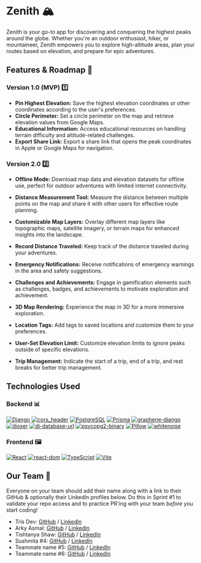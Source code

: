 # Zenith 🏔️

Zenith is your go-to app for discovering and conquering the highest peaks around the globe. Whether you're an outdoor enthusiast, hiker, or mountaineer, Zenith empowers you to explore high-altitude areas, plan your routes based on elevation, and prepare for epic adventures.

## Features & Roadmap 🚀

### Version 1.0 (MVP) 1️⃣

- **Pin Highest Elevation:** Save the highest elevation coordinates or other coordinates according to the user's preferences.
- **Circle Perimeter:** Set a circle perimeter on the map and retrieve elevation values from Google Maps.
- **Educational Information:** Access educational resources on handling terrain difficulty and altitude-related challenges.
- **Export Share Link:** Export a share link that opens the peak coordinates in Apple or Google Maps for navigation.

### Version 2.0 2️⃣

- **Offline Mode:** Download map data and elevation datasets for offline use, perfect for outdoor adventures with limited internet connectivity.

- **Distance Measurement Tool:** Measure the distance between multiple points on the map and share it with other users for effective route planning.
- **Customizable Map Layers:** Overlay different map layers like topographic maps, satellite imagery, or terrain maps for enhanced insights into the landscape.
- **Record Distance Traveled:** Keep track of the distance traveled during your adventures.
- **Emergency Notifications:** Receive notifications of emergency warnings in the area and safety suggestions.
- **Challenges and Achievements:** Engage in gamification elements such as challenges, badges, and achievements to motivate exploration and achievement.
- **3D Map Rendering:** Experience the map in 3D for a more immersive exploration.
- **Location Tags:** Add tags to saved locations and customize them to your preferences.
- **User-Set Elevation Limit:** Customize elevation limits to ignore peaks outside of specific elevations.
- **Trip Management:** Indicate the start of a trip, end of a trip, and rest breaks for better trip management.

## Technologies Used

### Backend 📊

[![Django](https://img.shields.io/badge/Django-3.2.12-green)](https://www.djangoproject.com/)
[![cors_header](https://img.shields.io/badge/cors_header-3.10.0-blue)](https://pypi.org/project/django-cors-headers/)
[![PostgreSQL](https://img.shields.io/badge/PostgreSQL-14.2-purple)](https://www.postgresql.org/)
[![Prisma](https://img.shields.io/badge/Prisma-3.9.1-orange)](https://www.prisma.io/)
[![graphene-django](https://img.shields.io/badge/graphene--django-3.0.0-red)](https://docs.graphene-python.org/projects/django/en/latest/)
[![djoser](https://img.shields.io/badge/djoser-2.1.0-yellow)](https://djoser.readthedocs.io/en/latest/)
[![dj-database-url](https://img.shields.io/badge/dj--database--url-0.5.0-brightgreen)](https://pypi.org/project/dj-database-url/)
[![psycopg2-binary](https://img.shields.io/badge/psycopg2--binary-2.9.1-lightgrey)](https://pypi.org/project/psycopg2-binary/)
[![Pillow](https://img.shields.io/badge/Pillow-9.0.0-yellowgreen)](https://pillow.readthedocs.io/en/stable/)
[![whitenoise](https://img.shields.io/badge/whitenoise-6.0.0-cyan)](http://whitenoise.evans.io/en/stable/)

### Frontend 🖼

[![React](https://img.shields.io/badge/React-18.2.0-blue)](https://reactjs.org/)
[![react-dom](https://img.shields.io/badge/react--dom-18.2.0-lightblue)](https://reactjs.org/docs/react-dom.html)
[![TypeScript](https://img.shields.io/badge/TypeScript-5.2.2-blueviolet)](https://www.typescriptlang.org/)
[![Vite](https://img.shields.io/badge/Vite-5.1.6-orange)](https://vitejs.dev/)

## Our Team 👥️

Everyone on your team should add their name along with a link to their GitHub
& optionally their LinkedIn profiles below. Do this in Sprint #1 to validate
your repo access and to practice PR'ing with your team *before* you start
coding!

- Tris Dev: [GitHub](https://github.com/trisDeveloper/) / [LinkedIn](https://www.linkedin.com/in/tris-dev-017627226/)
- Arky Asmal: [GitHub](https://github.com/aasmal97) / [LinkedIn](https://www.linkedin.com/in/arky-asmal)
- Tishtanya Shaw: [GitHub](https://github.com/TishShaw) / [LinkedIn](https://linkedin.com/in/tishtanya-shaw)
- Sushmita #4: [GitHub](https://github.com/Sushmita-Ghosh) / [LinkedIn](https://linkedin.com/in/sushghosh)
- Teammate name #5: [GitHub](https://github.com/ghaccountname) / [LinkedIn](https://linkedin.com/in/liaccountname)
- Teammate name #6: [GitHub](https://github.com/ghaccountname) / [LinkedIn](https://linkedin.com/in/liaccountname)
